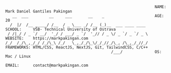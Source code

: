 ```
                                                                 NAME:       Mark Daniel Gantiles Pakingan   
   __  ___         __     ___       __    _                      AGE:        20
  /  |/  /__ _____/ /__  / _ \___ _/ /__ (_)__  ___ ____ ____    SCHOOL:     VŠB- Technical University of Ostrava
 / /|_/ / _ `/ __/  '_/ / ___/ _ `/  '_// / _ \/ _ `/ _ `/ _ \   WEBSITE:    https://markpakingan.com
/_/  /_/\_,_/_/ /_/\_\ /_/   \_,_/_/\_\/_/_//_/\_, /\_,_/_//_/   FRAMEWORKS: HTML/CSS, ReactJS, NextJS, Git, TailwindCSS, C/C++
                                              /___/              OS:         Mac / Linux
                                                                 EMAIL:      contact@markpakingan.com
                                                                     
```                                                                  


<!--
**mrkpkngn/mrkpkngn** is a ✨ _special_ ✨ repository because its `README.md` (this file) appears on your GitHub profile.

Here are some ideas to get you started:

- 🔭 I’m currently working on ...
- 🌱 I’m currently learning ...
- 👯 I’m looking to collaborate on ...
- 🤔 I’m looking for help with ...
- 💬 Ask me about ...
- 📫 How to reach me: ...
- 😄 Pronouns: ...
- ⚡ Fun fact: ...
-->
